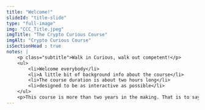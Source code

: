 ```yaml
--- 
title: "Welcome!"
slideId: "title-slide"
type: "full-image"
img: "CCC_Title.jpeg"
imgTitle: "The Crypto Curious Course"
imgAlt: "Crypto Curious Course"
isSectionHead : true
notes: | 
    <p class="subtitle">Walk in Curious, walk out competent!</p>
    <ul>
        <li>Welcome everybody</li>
        <li>A little bit of background info about the course</li>
        <li>The course duration is about two hours long</li>
        <li>designed to be as interactive as possible</li>
    </ul>
    <p>This course is more than two years in the making. That is to say, the earliest information gathered to make this course was sourced over two years ago, so it&apos;s really exciting to finally share it with you all.</p>
---
```

